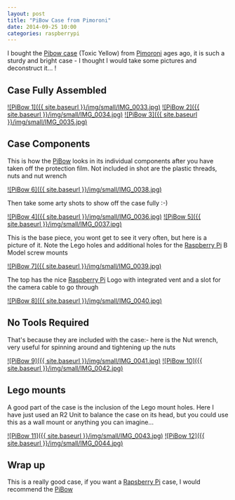 ```yaml
---
layout: post
title: "PiBow Case from Pimoroni"
date: 2014-09-25 10:00
categories: raspberrypi
---
```


I bought the [Pibow case][Pibow] (Toxic Yellow) from [Pimoroni](http://shop.pimoroni.com/) ages ago, it is such a sturdy and bright case - I thought I would take some pictures and deconstruct it... !

## Case Fully Assembled
<a href="{{ site.baseurl }}/img/IMG_0033.jpg">![PiBow 1]({{ site.baseurl }}/img/small/IMG_0033.jpg)</a>
<a href="{{ site.baseurl }}/img/IMG_0034.jpg">![PiBow 2]({{ site.baseurl }}/img/small/IMG_0034.jpg)</a>
<a href="{{ site.baseurl }}/img/IMG_0035.jpg">![PiBow 3]({{ site.baseurl }}/img/small/IMG_0035.jpg)</a>


## Case Components

This is how the [PiBow][PiBow] looks in its individual components after you have taken off the protection film. Not included in shot are the plastic threads, nuts and nut wrench

<a href="{{ site.baseurl }}/img/IMG_0038.jpg">![PiBow 6]({{ site.baseurl }}/img/small/IMG_0038.jpg)</a>

Then take some arty shots to show off the case fully :-)

<a href="{{ site.baseurl }}/img/IMG_0036.jpg">![PiBow 4]({{ site.baseurl }}/img/small/IMG_0036.jpg)</a> 
<a href="{{ site.baseurl }}/img/IMG_0037.jpg">![PiBow 5]({{ site.baseurl }}/img/small/IMG_0037.jpg)</a>


This is the base piece, you wont get to see it very often, but here is a picture of it. Note the Lego holes and additional holes for the [Raspberry Pi][rpi] B Model screw mounts

<a href="{{ site.baseurl }}/img/IMG_0039.jpg">![PiBow 7]({{ site.baseurl }}/img/small/IMG_0039.jpg)</a>

The top has the nice [Raspberry Pi][rpi] Logo with integrated vent and a slot for the camera cable to go through

<a href="{{ site.baseurl }}/img/IMG_0040.jpg">![PiBow 8]({{ site.baseurl }}/img/small/IMG_0040.jpg)</a>

## No Tools Required

That's because they are included with the case:- here is the Nut wrench, very useful for spinning around and tightening up the nuts

<a href="{{ site.baseurl }}/img/IMG_0041.jpg">![PiBow 9]({{ site.baseurl }}/img/small/IMG_0041.jpg)</a>
<a href="{{ site.baseurl }}/img/IMG_0042.jpg">![PiBow 10]({{ site.baseurl }}/img/small/IMG_0042.jpg)</a>

## Lego mounts

A good part of the case is the inclusion of the Lego mount holes. Here I have just used an R2 Unit to balance the case on its head, but you could use this as a wall mount or anything you can imagine...

<a href="{{ site.baseurl }}/img/IMG_0043.jpg">![PiBow 11]({{ site.baseurl }}/img/small/IMG_0043.jpg)</a>
<a href="{{ site.baseurl }}/img/IMG_0044.jpg">![PiBow 12]({{ site.baseurl }}/img/small/IMG_0044.jpg)</a>

## Wrap up

This is a really good case, if you want a [Rapsberry Pi][rpi] case, I would recommend the [PiBow][pibow]















[Pibow]: http://shop.pimoroni.com/products/pibow-raspberry-pi-case
[rpi]: http://www.raspberrypi.org/
